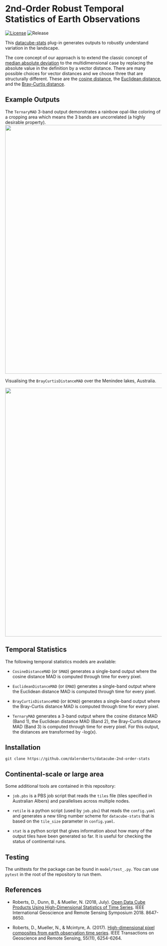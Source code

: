 # 2nd-Order Robust Temporal Statistics of Earth Observations

[![License](https://img.shields.io/badge/License-Apache%202.0-blue.svg)](https://opensource.org/licenses/Apache-2.0) ![Release](https://img.shields.io/badge/Release-Private-ff69b4.svg)

This [datacube-stats](https://github.com/GeoscienceAustralia/datacube-stats) plug-in generates outputs to robustly understand variation in the landscape. 

The core concept of our approach is to extend the classic concept of [median absolute deviation](https://en.wikipedia.org/wiki/Median_absolute_deviation) to the multidimensional case by replacing the absolute value in the definition by a vector distance. There are many possible choices for vector distances and we choose three that are structurally different. These are the [cosine distance](https://docs.scipy.org/doc/scipy/reference/generated/scipy.spatial.distance.cosine.html), the [Euclidean distance](https://docs.scipy.org/doc/scipy/reference/generated/scipy.spatial.distance.euclidean.html#scipy.spatial.distance.euclidean), and the [Bray-Curtis distance](https://docs.scipy.org/doc/scipy/reference/generated/scipy.spatial.distance.braycurtis.html#scipy.spatial.distance.braycurtis).

## Example Outputs

The `TernaryMAD` 3-band output demonstrates a rainbow opal-like coloring of a cropping area which means the 3 bands are uncorrelated (a highly desirable property). 
<img src="https://github.com/daleroberts/datacube-2nd-order-stats/raw/master/docs/2ndorder-ternary.png" width="800">

Visualising the `BrayCurtisDistanceMAD` over the Menindee lakes, Australia.

<img src="https://github.com/daleroberts/datacube-2nd-order-stats/raw/master/docs/2ndorder-braycurtis.png" width="800">

## Temporal Statistics

The following temporal statistics models are available:

 - `CosineDistanceMAD` (or `SMAD`) generates a single-band output where the cosine distance MAD is computed through time for every pixel.

 - `EuclideanDistanceMAD` (or `EMAD`) generates a single-band output where the Euclidean distance MAD is computed through time for every pixel.

 - `BrayCurtisDistanceMAD` (or `BCMAD`) generates a single-band output where the Bray-Curtis distance MAD is computed through time for every pixel.

 - `TernaryMAD` generates a 3-band output where the cosine distance MAD (Band 1), the Euclidean distance MAD (Band 2), the Bray-Curtis distance MAD (Band 3) is computed through time for every pixel. For this output, the distances are transformed by -log(x).


## Installation

```
git clone https://github.com/daleroberts/datacube-2nd-order-stats
```

## Continental-scale or large area

Some additional tools are contained in this repository:

  - `job.pbs` is a PBS job script that reads the `tiles` file (tiles specified in Australian Albers) and parallelises across multiple nodes.

  - `retile` is a python script (used by `job.pbs`) that reads the `config.yaml` and generates a new tiling number scheme for `datacube-stats`
     that is based on the `tile_size` parameter in `config.yaml`.

  - `stat` is a python script that gives information about how many of the output tiles have been generated so far. It is useful for checking
      the status of continental runs.

## Testing

The unittests for the package can be found in `model/test_.py`. You can use `pytest` in the root of the repository to run them.

## References

 - Roberts, D., Dunn, B., & Mueller, N. (2018, July). [Open Data Cube Products Using High-Dimensional Statistics of Time Series](https://ieeexplore.ieee.org/abstract/document/8518312). IEEE International Geoscience and Remote Sensing Symposium 2018. 8647-8650.

 - Roberts, D., Mueller, N., & Mcintyre, A. (2017). [High-dimensional pixel composites from earth observation time series](https://ieeexplore.ieee.org/abstract/document/8004469). IEEE Transactions on Geoscience and Remote Sensing, 55(11), 6254-6264.

